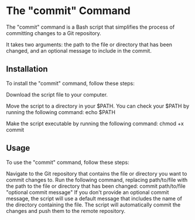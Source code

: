 # The "commit" Command

The "commit" command is a Bash script that simplifies the process of committing changes to a Git repository.

It takes two arguments: the path to the file or directory that has been changed, and an optional message to include in the commit.

## Installation

To install the "commit" command, follow these steps:

Download the script file to your computer.

Move the script to a directory in your $PATH. You can check your $PATH by running the following command: echo $PATH

Make the script executable by running the following command: chmod +x commit

## Usage

To use the "commit" command, follow these steps:

Navigate to the Git repository that contains the file or directory you want to commit changes to.
Run the following command, replacing path/to/file with the path to the file or directory that has been changed: commit path/to/file "optional commit message" If you don't provide an optional commit message, the script will use a default message that includes the name of the directory containing the file.
The script will automatically commit the changes and push them to the remote repository.
